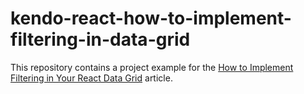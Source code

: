 # kendo-react-how-to-implement-filtering-in-data-grid

This repository contains a project example for the [How to Implement Filtering in Your React Data Grid](https://www.telerik.com/blogs/how-to-implement-filtering-react-data-grid) article.

